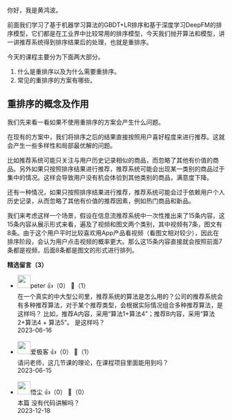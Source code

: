 你好，我是黄鸿波。

前面我们学习了基于机器学习算法的GBDT+LR排序和基于深度学习DeepFM的排序模型，它们都是在工业界中比较常用的排序模型，今天我们抛开算法和模型，讲一讲推荐系统得到排序结果后的处理，也就是重排序。

今天的课程主要分为下面两大部分。

1. 什么是重排序以及为什么需要重排序。
2. 常见的重排序的方案有哪些。

## 重排序的概念及作用

我们先来看一看如果不使用重排序的方案会产生什么问题。

在现有的方案中，我们将排序之后的结果直接按照用户喜好程度来进行推荐。这就会产生一些多样性和局部最优解的问题。

比如推荐系统可能只关注与用户历史记录相似的商品，而忽略了其他有价值的商品。另外如果只按照排序结果进行推荐，推荐系统可能会出现某一类别的商品过于集中的情况。这样会导致用户没有机会体验到其他类别的商品，满意度下降。

还有一种情况，如果只按照排序结果进行推荐，推荐系统可能会过于依赖用户个人历史记录，从而忽略了其他有价值的推荐因素，例如热门商品和新品。

我们来考虑这样一个场景，假设在信息流推荐系统中一次性推出来了15条内容，这15条内容从展示形式来看，遍及了视频和图文两个类别，其中视频有7条，图文有8条。由于这个用户平时比较喜欢用App产品看视频（看图文相对较少），因此在排序阶段，会认为用户点击视频的概率更大。那么这15条内容直接就会按照前面7条都是视频，后面8条都是图文的形式进行排列。
<div><strong>精选留言（3）</strong></div><ul>
<li><img src="https://static001.geekbang.org/account/avatar/00/10/25/87/f3a69d1b.jpg" width="30px"><span>peter</span> 👍（0） 💬（1）<div>在一个真实的中大型公司里，推荐系统的算法是怎么用的？公司的推荐系统会有多种推荐算法，对于某个推荐类型，会根据实际情况组合多种推荐算法，是这样吗？ 比如，推荐A内容，采用“算法1+算法4”；推荐B内容，采用“算法2+算法4 + 算法5”。 是这样吗？</div>2023-06-16</li><br/><li><img src="https://thirdwx.qlogo.cn/mmopen/vi_32/Q0j4TwGTfTIUXWqIBiadT4H3XvpcLeOkeocfmpInuhCoHviaUrX7B0N8wnOicnqHZeicKg1SlLk070EFRya1RPQIicw/132" width="30px"><span>爱极客</span> 👍（0） 💬（1）<div>请问老师，这几节课的理论，在课程项目里面能用到吗？</div>2023-06-15</li><br/><li><img src="https://static001.geekbang.org/account/avatar/00/21/67/fe/5d17661a.jpg" width="30px"><span>悟尘</span> 👍（0） 💬（0）<div>本篇 没有代码讲解吗？</div>2023-12-18</li><br/>
</ul>